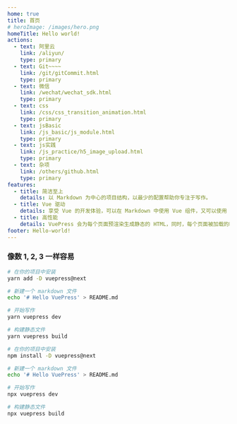 ```yaml
---
home: true
title: 首页
# heroImage: /images/hero.png
homeTitle: Hello world!
actions:
  - text: 阿里云
    link: /aliyun/
    type: primary
  - text: Git~~~~
    link: /git/gitCommit.html
    type: primary
  - text: 微信
    link: /wechat/wechat_sdk.html
    type: primary
  - text: css
    link: /css/css_transition_animation.html
    type: primary
  - text: jsBasic
    link: /js_basic/js_module.html
    type: primary
  - text: js实践
    link: /js_practice/h5_image_upload.html
    type: primary
  - text: 杂项
    link: /others/github.html
    type: primary
features:
  - title: 简洁至上
    details: 以 Markdown 为中心的项目结构，以最少的配置帮助你专注于写作。
  - title: Vue 驱动
    details: 享受 Vue 的开发体验，可以在 Markdown 中使用 Vue 组件，又可以使用 Vue 来开发自定义主题。
  - title: 高性能
    details: VuePress 会为每个页面预渲染生成静态的 HTML，同时，每个页面被加载的时候，将作为 SPA 运行。
footer: Hello-world!
---
```


### 像数 1, 2, 3 一样容易

<CodeGroup>
  <CodeGroupItem title="YARN" active>

```bash
# 在你的项目中安装
yarn add -D vuepress@next

# 新建一个 markdown 文件
echo '# Hello VuePress' > README.md

# 开始写作
yarn vuepress dev

# 构建静态文件
yarn vuepress build
```

  </CodeGroupItem>

  <CodeGroupItem title="NPM">

```bash
# 在你的项目中安装
npm install -D vuepress@next

# 新建一个 markdown 文件
echo '# Hello VuePress' > README.md

# 开始写作
npx vuepress dev

# 构建静态文件
npx vuepress build
```

  </CodeGroupItem>
</CodeGroup>
